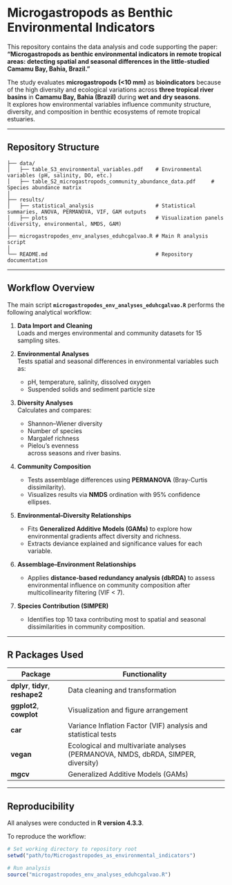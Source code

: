 # Microgastropods as Benthic Environmental Indicators

This repository contains the data analysis and code supporting the paper:  
**“Microgastropods as benthic environmental indicators in remote tropical areas: detecting spatial and seasonal differences in the little-studied Camamu Bay, Bahia, Brazil.”**

The study evaluates **microgastropods (<10 mm)** as **bioindicators** because of the high diversity and ecological variations across **three tropical river basins** in **Camamu Bay, Bahia (Brazil)** during **wet and dry seasons**.  
It explores how environmental variables influence community structure, diversity, and composition in benthic ecosystems of remote tropical estuaries.

---

## Repository Structure

```text
├── data/
│   ├── table_S3_environmental_variables.pdf    # Environmental variables (pH, salinity, DO, etc.)
│   ├── table_S2_microgastropods_community_abundance_data.pdf     # Species abundance matrix
│
├── results/
│   ├── statistical_analysis                    # Statistical summaries, ANOVA, PERMANOVA, VIF, GAM outputs
│   ├── plots                                   # Visualization panels (diversity, environmental, NMDS, GAM)
│
├── microgastropodes_env_analyses_eduhcgalvao.R # Main R analysis script
│
└── README.md                                   # Repository documentation
```

---

## Workflow Overview

The main script **`microgastropodes_env_analyses_eduhcgalvao.R`** performs the following analytical workflow:

1. **Data Import and Cleaning**  
   Loads and merges environmental and community datasets for 15 sampling sites.

2. **Environmental Analyses**  
   Tests spatial and seasonal differences in environmental variables such as:
   - pH, temperature, salinity, dissolved oxygen
   - Suspended solids and sediment particle size

3. **Diversity Analyses**  
   Calculates and compares:
   - Shannon–Wiener diversity
   - Number of species
   - Margalef richness
   - Pielou’s evenness  
   across seasons and river basins.

4. **Community Composition**  
   - Tests assemblage differences using **PERMANOVA** (Bray-Curtis dissimilarity).  
   - Visualizes results via **NMDS** ordination with 95% confidence ellipses.

5. **Environmental–Diversity Relationships**  
   - Fits **Generalized Additive Models (GAMs)** to explore how environmental gradients affect diversity and richness.  
   - Extracts deviance explained and significance values for each variable.

6. **Assemblage–Environment Relationships**  
   - Applies **distance-based redundancy analysis (dbRDA)** to assess environmental influence on community composition after multicollinearity filtering (VIF < 7).

7. **Species Contribution (SIMPER)**  
   - Identifies top 10 taxa contributing most to spatial and seasonal dissimilarities in community composition.

---

## R Packages Used

| Package | Functionality |
|----------|----------------|
| **dplyr**, **tidyr**, **reshape2** | Data cleaning and transformation |
| **ggplot2**, **cowplot** | Visualization and figure arrangement |
| **car** | Variance Inflation Factor (VIF) analysis and statistical tests |
| **vegan** | Ecological and multivariate analyses (PERMANOVA, NMDS, dbRDA, SIMPER, diversity) |
| **mgcv** | Generalized Additive Models (GAMs) |

---

## Reproducibility

All analyses were conducted in **R version 4.3.3**.

To reproduce the workflow:

```r
# Set working directory to repository root
setwd("path/to/Microgastropodes_as_environmental_indicators")

# Run analysis
source("microgastropodes_env_analyses_eduhcgalvao.R")
